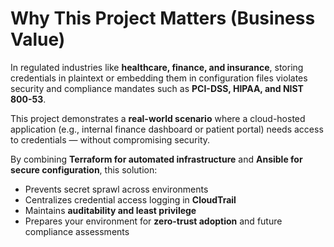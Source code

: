 # Why This Project Matters (Business Value)

In regulated industries like **healthcare, finance, and insurance**, storing credentials in plaintext or embedding them in configuration files violates security and compliance mandates such as **PCI-DSS, HIPAA, and NIST 800-53**.

This project demonstrates a **real-world scenario** where a cloud-hosted application (e.g., internal finance dashboard or patient portal) needs access to credentials — without compromising security.

By combining **Terraform for automated infrastructure** and **Ansible for secure configuration**, this solution:
- Prevents secret sprawl across environments
- Centralizes credential access logging in **CloudTrail**
- Maintains **auditability and least privilege**
- Prepares your environment for **zero-trust adoption** and future compliance assessments